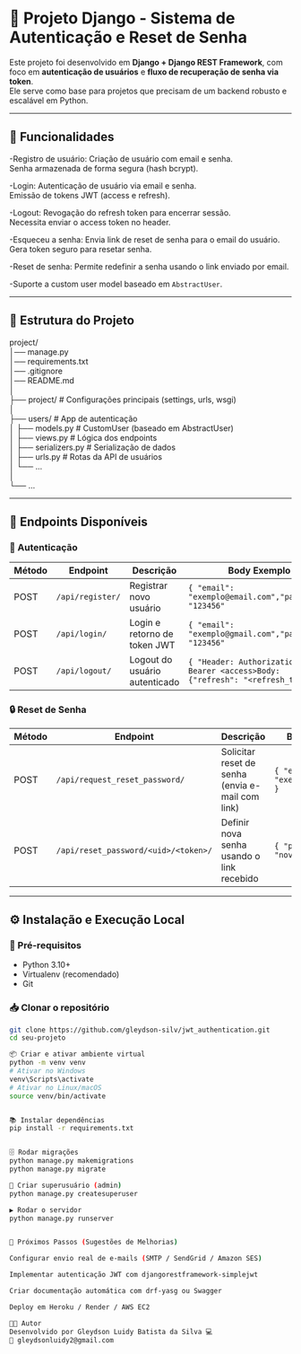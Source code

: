 # 📌 Projeto Django - Sistema de Autenticação e Reset de Senha

Este projeto foi desenvolvido em **Django + Django REST Framework**, com foco em **autenticação de usuários** e **fluxo de recuperação de senha via token**.  
Ele serve como base para projetos que precisam de um backend robusto e escalável em Python.

---

## 🚀 Funcionalidades

-Registro de usuário:
Criação de usuário com email e senha.  
Senha armazenada de forma segura (hash bcrypt).  

-Login:
Autenticação de usuário via email e senha.  
Emissão de tokens JWT (access e refresh).  

-Logout:
Revogação do refresh token para encerrar sessão.  
Necessita enviar o access token no header.  

-Esqueceu a senha:
Envia link de reset de senha para o email do usuário.  
Gera token seguro para resetar senha.  

-Reset de senha:
Permite redefinir a senha usando o link enviado por email.  

-Suporte a custom user model baseado em `AbstractUser`.  

---

## 📂 Estrutura do Projeto
project/  
│── manage.py  
│── requirements.txt  
│── .gitignore  
│── README.md  
│  
├── project/ # Configurações principais (settings, urls, wsgi)  
│  
├── users/ # App de autenticação  
│ ├── models.py # CustomUser (baseado em AbstractUser)  
│ ├── views.py # Lógica dos endpoints  
│ ├── serializers.py # Serialização de dados  
│ ├── urls.py # Rotas da API de usuários  
│ └── ...  
│  
└── ...  


---

## 🔗 Endpoints Disponíveis

### 🔑 Autenticação

| Método | Endpoint                  | Descrição                     | Body Exemplo |
|--------|---------------------------|--------------------------------|--------------|
| POST   | `/api/register/`          | Registrar novo usuário         | `{ "email": "exemplo@email.com","password": "123456"` |
| POST   | `/api/login/`             | Login e retorno de token JWT   | `{ "email": "exemplo@gmail.com","password": "123456"` |
| POST   | `/api/logout/`            | Logout do usuário autenticado  | `{ "Header: Authorization: Bearer <access>Body: {"refresh": "<refresh_token>"}"` |

### 🔒 Reset de Senha

| Método | Endpoint                                           | Descrição                                      | Body Exemplo |
|--------|----------------------------------------------------|------------------------------------------------|--------------|
| POST   | `/api/request_reset_password/`                     | Solicitar reset de senha (envia e-mail com link) | `{ "email": "exemplo@email.com" }` |
| POST   | `/api/reset_password/<uid>/<token>/`               | Definir nova senha usando o link recebido       | `{ "password": "novasenha123" }` |

---

## ⚙️ Instalação e Execução Local

### 🔧 Pré-requisitos

- Python 3.10+  
- Virtualenv (recomendado)  
- Git  

### 📥 Clonar o repositório

```bash
git clone https://github.com/gleydson-silv/jwt_authentication.git
cd seu-projeto

📦 Criar e ativar ambiente virtual
python -m venv venv
# Ativar no Windows
venv\Scripts\activate
# Ativar no Linux/macOS
source venv/bin/activate


📚 Instalar dependências
pip install -r requirements.txt


🗄️ Rodar migrações
python manage.py makemigrations
python manage.py migrate

👤 Criar superusuário (admin)
python manage.py createsuperuser

▶️ Rodar o servidor
python manage.py runserver


📌 Próximos Passos (Sugestões de Melhorias)

Configurar envio real de e-mails (SMTP / SendGrid / Amazon SES)

Implementar autenticação JWT com djangorestframework-simplejwt

Criar documentação automática com drf-yasg ou Swagger

Deploy em Heroku / Render / AWS EC2

👨‍💻 Autor
Desenvolvido por Gleydson Luidy Batista da Silva 💻
📧 gleydsonluidy2@gmail.com

